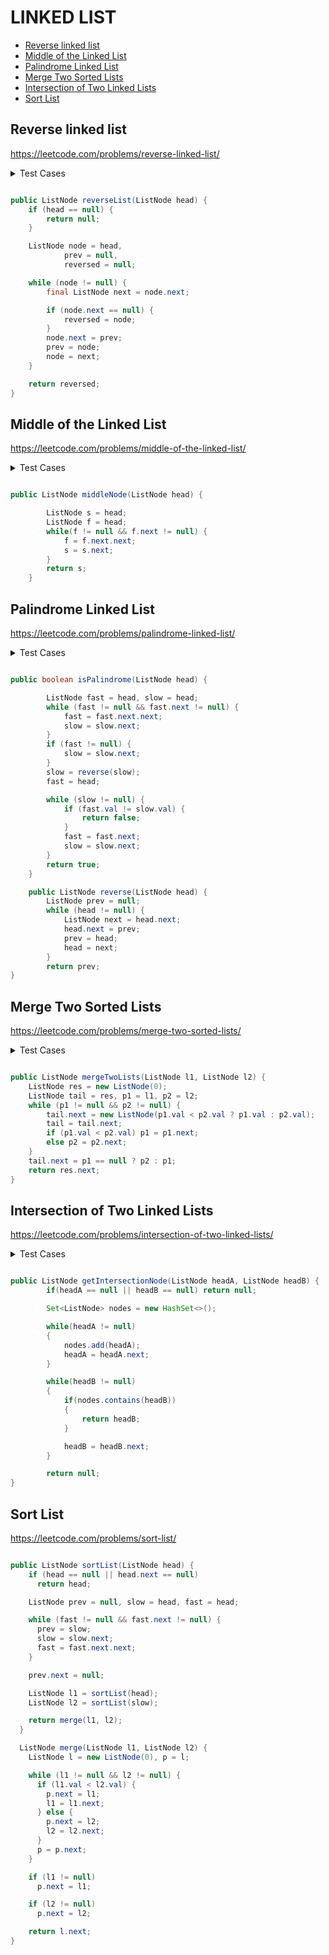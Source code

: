 # LINKED LIST

+ [Reverse linked list](#reverse-linked-list)
+ [Middle of the Linked List](#middle-of-the-linked-list)
+ [Palindrome Linked List](#palindrome-linked-list)
+ [Merge Two Sorted Lists](#merge-two-sorted-lists)
+ [Intersection of Two Linked Lists](#intersection-of-two-linked-lists)
+ [Sort List](#sort-list)
<!---->

## Reverse linked list

https://leetcode.com/problems/reverse-linked-list/

<details>
    <summary> Test Cases </summary>

``` java
import org.junit.jupiter.api.BeforeEach;
import org.junit.jupiter.api.Test;

import java.util.List;

import static org.junit.jupiter.api.Assertions.*;


class LeetcodeSolutionTest {
    private LeetcodeSolution solution;

    @BeforeEach
    void setSolution() {
        solution = new LeetcodeSolution();
    }

    @Test
    void testReverseList() {
        ListNode expected = ListNodeHandler.buildList(List.of(1, 2, 2, 2, 3));
        assertEquals(expected, solution.reverseList(ListNodeHandler.buildList(List.of(3, 2, 2, 2, 1))));
    }

    @Test
    void testNullHead() {
        assertNull(solution.reverseList(null));
    }
```

```java
class ListNodeHandler{
    static ListNode buildList(List<Integer> src) {
        ListNode prev = null;
        ListNode node = null;
        int d = src.size() - 1;
        for (int i = d; i >= 0; i--) {
            node = new ListNode(src.get(i), prev);
            prev = node;
        }
        return node;
    }
}
``` 
</details>

```java

public ListNode reverseList(ListNode head) {
    if (head == null) {
        return null;
    }

    ListNode node = head,
            prev = null,
            reversed = null;

    while (node != null) {
        final ListNode next = node.next;

        if (node.next == null) {
            reversed = node;
        }
        node.next = prev;
        prev = node;
        node = next;
    }

    return reversed;
}
```


## Middle of the Linked List

https://leetcode.com/problems/middle-of-the-linked-list/

<details>
    <summary> Test Cases </summary>

``` java
import org.junit.jupiter.api.BeforeEach;
import org.junit.jupiter.api.Test;

import java.util.List;

import static org.junit.jupiter.api.Assertions.*;


class LeetcodeSolutionTest {
    private LeetcodeSolution solution;

    @BeforeEach
    void setSolution() {
        solution = new LeetcodeSolution();
    }

    @Test
    void testMiddleNode() {
        ListNode expect = buildList(List.of(2, 3));
        assertEquals(expect, solution.middleNode(ListNodeHandler.buildList(List.of(1, 2, 3))));
    }

    @Test
    void testTwoMiddleNodes() {
        ListNode expect = buildList(List.of(4, 5, 6));
        assertEquals(expect, solution.middleNode(ListNodeHandler.buildList(List.of(1, 2, 3, 4, 5, 6))));
    }

    @Test
    void testNullHead() {
        assertNull(solution.middleNode(null));
    }
```

```java
class ListNodeHandler{
    static ListNode buildList(List<Integer> src) {
        ListNode prev = null;
        ListNode node = null;
        int d = src.size() - 1;
        for (int i = d; i >= 0; i--) {
            node = new ListNode(src.get(i), prev);
            prev = node;
        }
        return node;
    }
}
``` 
</details>

```java

public ListNode middleNode(ListNode head) {

        ListNode s = head;
        ListNode f = head;
        while(f != null && f.next != null) {
            f = f.next.next;
            s = s.next;
        }
        return s;
    }
```


## Palindrome Linked List

https://leetcode.com/problems/palindrome-linked-list/

<details>
    <summary> Test Cases </summary>

``` java
import org.junit.jupiter.api.BeforeEach;
import org.junit.jupiter.api.Test;

import java.util.List;

import static org.junit.jupiter.api.Assertions.*;


class LeetcodeSolutionTest {
    private LeetcodeSolution solution;

    @BeforeEach
    void setSolution() {
        solution = new LeetcodeSolution();
    }

    @Test
    void testIsPalindrome() {
        assertTrue(solution.isPalindrome(ListNodeHandler.buildList(List.of(1, 2, 3, 2, 1))));
    }

    @Test
    void testIsNotPalindrome(){
        assertFalse(solution.isPalindrome(ListNodeHandler.buildList(List.of(1, 2, 3, 4))));
    }

    @Test
    void testNullList(){
        assertTrue(solution.isPalindrome(ListNodeHandler.buildList(List.of())));
    }
    
}
```
```java
class ListNodeHandler{
    static ListNode buildList(List<Integer> src) {
        ListNode prev = null;
        ListNode node = null;
        int d = src.size() - 1;
        for (int i = d; i >= 0; i--) {
            node = new ListNode(src.get(i), prev);
            prev = node;
        }
        return node;
    }
}
``` 
</details>

```java

public boolean isPalindrome(ListNode head) {

        ListNode fast = head, slow = head;
        while (fast != null && fast.next != null) {
            fast = fast.next.next;
            slow = slow.next;
        }
        if (fast != null) {
            slow = slow.next;
        }
        slow = reverse(slow);
        fast = head;

        while (slow != null) {
            if (fast.val != slow.val) {
                return false;
            }
            fast = fast.next;
            slow = slow.next;
        }
        return true;
    }

    public ListNode reverse(ListNode head) {
        ListNode prev = null;
        while (head != null) {
            ListNode next = head.next;
            head.next = prev;
            prev = head;
            head = next;
        }
        return prev;
}
```


## Merge Two Sorted Lists

https://leetcode.com/problems/merge-two-sorted-lists/

<details>
    <summary> Test Cases </summary>

    ``` java

    ``` 
</details>

```java

public ListNode mergeTwoLists(ListNode l1, ListNode l2) {
    ListNode res = new ListNode(0);
    ListNode tail = res, p1 = l1, p2 = l2;
    while (p1 != null && p2 != null) {
        tail.next = new ListNode(p1.val < p2.val ? p1.val : p2.val);
        tail = tail.next;
        if (p1.val < p2.val) p1 = p1.next;
        else p2 = p2.next;
    }
    tail.next = p1 == null ? p2 : p1;
    return res.next;
}

```


## Intersection of Two Linked Lists

https://leetcode.com/problems/intersection-of-two-linked-lists/

<details>
    <summary> Test Cases </summary>

    ``` java

    ``` 
</details>

```java

public ListNode getIntersectionNode(ListNode headA, ListNode headB) {
        if(headA == null || headB == null) return null;

        Set<ListNode> nodes = new HashSet<>();

        while(headA != null)
        {
            nodes.add(headA);
            headA = headA.next;
        }

        while(headB != null)
        {
            if(nodes.contains(headB))
            {
                return headB;
            }

            headB = headB.next;
        }

        return null;
}
```


## Sort List

https://leetcode.com/problems/sort-list/

```java

public ListNode sortList(ListNode head) {
    if (head == null || head.next == null)
      return head;

    ListNode prev = null, slow = head, fast = head;

    while (fast != null && fast.next != null) {
      prev = slow;
      slow = slow.next;
      fast = fast.next.next;
    }

    prev.next = null;

    ListNode l1 = sortList(head);
    ListNode l2 = sortList(slow);

    return merge(l1, l2);
  }

  ListNode merge(ListNode l1, ListNode l2) {
    ListNode l = new ListNode(0), p = l;

    while (l1 != null && l2 != null) {
      if (l1.val < l2.val) {
        p.next = l1;
        l1 = l1.next;
      } else {
        p.next = l2;
        l2 = l2.next;
      }
      p = p.next;
    }

    if (l1 != null)
      p.next = l1;

    if (l2 != null)
      p.next = l2;

    return l.next;
}
```
